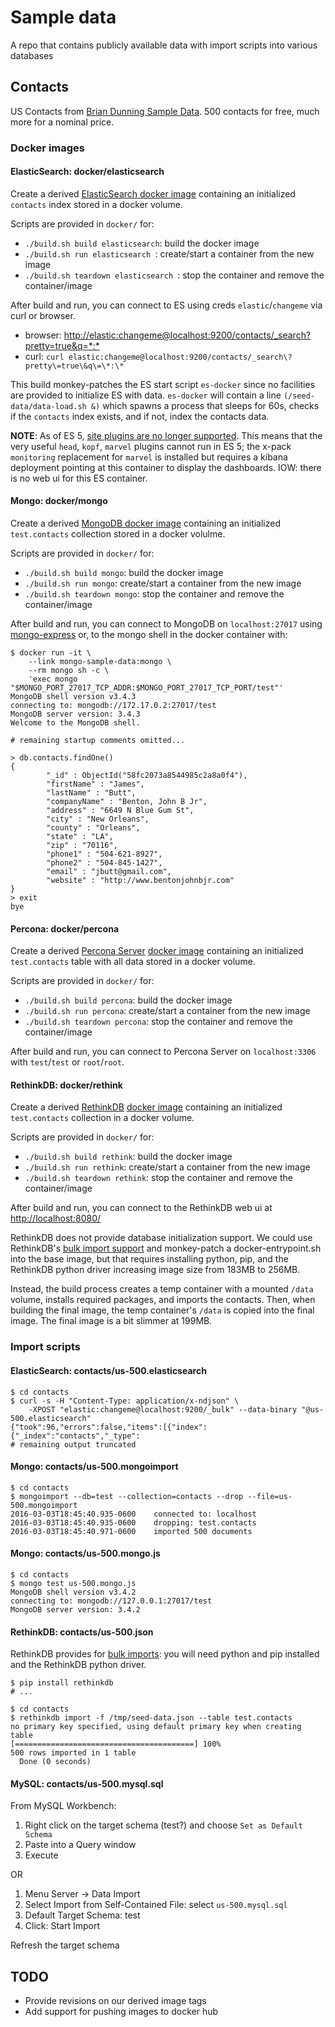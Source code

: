 # Sample data

A repo that contains publicly available data with import scripts into various databases

## Contacts

US Contacts from [Brian Dunning Sample Data](https://www.briandunning.com/sample-data/). 500 contacts for free, much more for a nominal price.

### Docker images

#### ElasticSearch: docker/elasticsearch

Create a derived [ElasticSearch docker image](https://www.elastic.co/guide/en/elasticsearch/reference/current/docker.html) containing an initialized `contacts` index stored in a docker volume.

Scripts are provided in `docker/` for:

* `./build.sh build elasticsearch`: build the docker image
* `./build.sh run elasticsearch `: create/start a container from the new image
* `./build.sh teardown elasticsearch `: stop the container and remove the container/image

After build and run, you can connect to ES using creds `elastic`/`changeme` via curl or browser.

* browser: [http://elastic:changeme@localhost:9200/contacts/_search?pretty=true&q=\*:\*](http://elastic:changeme@localhost:9200/contacts/_search?pretty=true&q=*:*)
* curl: `curl elastic:changeme@localhost:9200/contacts/_search\?pretty\=true\&q\=\*:\*`

This build monkey-patches the ES start script `es-docker` since no facilities are provided to initialize ES with data. `es-docker` will contain a line `(/seed-data/data-load.sh &)` which spawns a process that sleeps for 60s, checks if the `contacts` index exists, and if not, index the contacts data.

**NOTE**: As of ES 5, [site plugins are no longer supported](https://www.elastic.co/blog/running-site-plugins-with-elasticsearch-5-0). This means that the very useful `head`, `kopf`, `marvel` plugins cannot run in ES 5; the x-pack `monitoring` replacement for `marvel` is installed but requires a kibana deployment pointing at this container to display the dashboards. IOW: there is no web ui for this ES container.


#### Mongo: docker/mongo

Create a derived [MongoDB docker image](https://hub.docker.com/_/mongo/) containing an initialized `test.contacts` collection stored in a docker volulme.

Scripts are provided in `docker/` for:

* `./build.sh build mongo`: build the docker image
* `./build.sh run mongo`: create/start a container from the new image
* `./build.sh teardown mongo`: stop the container and remove the container/image

After build and run, you can connect to MongoDB on `localhost:27017` using [mongo-express](https://github.com/mongo-express/mongo-express) or, to the mongo shell in the docker container with:

```shell
$ docker run -it \
    --link mongo-sample-data:mongo \
    --rm mongo sh -c \
    'exec mongo "$MONGO_PORT_27017_TCP_ADDR:$MONGO_PORT_27017_TCP_PORT/test"'
MongoDB shell version v3.4.3
connecting to: mongodb://172.17.0.2:27017/test
MongoDB server version: 3.4.3
Welcome to the MongoDB shell.

# remaining startup comments omitted...

> db.contacts.findOne()
{
        "_id" : ObjectId("58fc2073a8544985c2a8a0f4"),
        "firstName" : "James",
        "lastName" : "Butt",
        "companyName" : "Benton, John B Jr",
        "address" : "6649 N Blue Gum St",
        "city" : "New Orleans",
        "county" : "Orleans",
        "state" : "LA",
        "zip" : "70116",
        "phone1" : "504-621-8927",
        "phone2" : "504-845-1427",
        "email" : "jbutt@gmail.com",
        "website" : "http://www.bentonjohnbjr.com"
}
> exit
bye
```


#### Percona: docker/percona

Create a derived [Percona Server](https://www.percona.com/software/mysql-database/percona-server) [docker image](https://hub.docker.com/_/percona/) containing an initialized `test.contacts` table with all data stored in a docker volume.

Scripts are provided in `docker/` for:

* `./build.sh build percona`: build the docker image
* `./build.sh run percona`: create/start a container from the new image
* `./build.sh teardown percona`: stop the container and remove the container/image

After build and run, you can connect to Percona Server on `localhost:3306` with `test`/`test` or `root`/`root`.


#### RethinkDB: docker/rethink

Create a derived [RethinkDB](https://www.rethinkdb.com/) [docker image](https://hub.docker.com/_/rethinkdb/) containing an initialized `test.contacts` collection in a docker volume.

Scripts are provided in `docker/` for:

* `./build.sh build rethink`: build the docker image
* `./build.sh run rethink`: create/start a container from the new image
* `./build.sh teardown rethink`: stop the container and remove the container/image

After build and run, you can connect to the RethinkDB web ui at [http://localhost:8080/](http://localhost:8080/)

RethinkDB does not provide database initialization support. We could use RethinkDB's [bulk import support](https://www.rethinkdb.com/docs/importing/) and monkey-patch a docker-entrypoint.sh into the base image, but that requires installing python, pip, and the RethinkDB python driver increasing image size from 183MB to 256MB.

Instead, the build process creates a temp container with a mounted `/data` volume, installs required packages, and imports the contacts. Then, when building the final image, the temp container's `/data` is copied into the final image. The final image is a bit slimmer at 199MB.


### Import scripts

#### ElasticSearch: contacts/us-500.elasticsearch

```shell
$ cd contacts
$ curl -s -H "Content-Type: application/x-ndjson" \
    -XPOST "elastic:changeme@localhost:9200/_bulk" --data-binary "@us-500.elasticsearch"
{"took":96,"errors":false,"items":[{"index":{"_index":"contacts","_type":
# remaining output truncated
```

#### Mongo: contacts/us-500.mongoimport

```shell
$ cd contacts
$ mongoimport --db=test --collection=contacts --drop --file=us-500.mongoimport
2016-03-03T18:45:40.935-0600	connected to: localhost
2016-03-03T18:45:40.935-0600	dropping: test.contacts
2016-03-03T18:45:40.971-0600	imported 500 documents
```

#### Mongo: contacts/us-500.mongo.js

```shell
$ cd contacts
$ mongo test us-500.mongo.js 
MongoDB shell version v3.4.2
connecting to: mongodb://127.0.0.1:27017/test
MongoDB server version: 3.4.2
```

#### RethinkDB: contacts/us-500.json

RethinkDB provides for [bulk imports](https://www.rethinkdb.com/docs/importing/): you will need python and pip installed and the RethinkDB python driver.

```shell
$ pip install rethinkdb
# ...

$ cd contacts
$ rethinkdb import -f /tmp/seed-data.json --table test.contacts
no primary key specified, using default primary key when creating table
[========================================] 100% 
500 rows imported in 1 table
  Done (0 seconds)
```


#### MySQL: contacts/us-500.mysql.sql

From MySQL Workbench: 

1. Right click on the target schema (test?) and choose `Set as Default Schema`
1. Paste into a Query window
1. Execute

OR

1. Menu Server -> Data Import
1. Select Import from Self-Contained File: select `us-500.mysql.sql`
1. Default Target Schema: test
1. Click: Start Import

Refresh the target schema

## TODO

* Provide revisions on our derived image tags
* Add support for pushing images to docker hub

